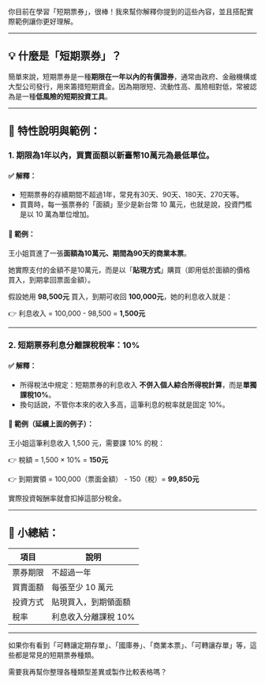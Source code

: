 你目前在學習「短期票券」，很棒！我來幫你解釋你提到的這些內容，並且搭配實際範例讓你更好理解。

---

## 💡 什麼是「短期票券」？

簡單來說，短期票券是一種**期限在一年以內的有價證券**，通常由政府、金融機構或大型公司發行，用來籌措短期資金。因為期限短、流動性高、風險相對低，常被認為是一種**低風險的短期投資工具**。

---

## 📌 特性說明與範例：

### 1. 期限為1年以內，買賣面額以新臺幣10萬元為最低單位。

#### ✅ 解釋：
- 短期票券的存續期間不超過1年，常見有30天、90天、180天、270天等。
- 買賣時，每一張票券的「面額」至少是新台幣 10 萬元，也就是說，投資門檻是以 10 萬為單位增加。

#### 🧾 範例：
王小姐買進了一張**面額為10萬元、期間為90天的商業本票**。

她實際支付的金額不是10萬元，而是以「**貼現方式**」購買（即用低於面額的價格買入，到期拿回票面金額）。

假設她用 **98,500元** 買入，到期可收回 **100,000元**，她的利息收入就是：

👉 利息收入 = 100,000 - 98,500 = **1,500元**

---

### 2. 短期票券利息分離課稅稅率：10%

#### ✅ 解釋：
- 所得稅法中規定：短期票券的利息收入 **不併入個人綜合所得稅計算**，而是**單獨課稅10%**。
- 換句話說，不管你本來的收入多高，這筆利息的稅率就是固定 10%。

#### 🧾 範例（延續上面的例子）：
王小姐這筆利息收入 1,500 元，需要課 10% 的稅：

👉 稅額 = 1,500 × 10% = **150元**

👉 到期實領 = 100,000（票面金額） - 150（稅）= **99,850元**

實際投資報酬率就會扣掉這部分稅金。

---

## 🔄 小總結：

| 項目 | 說明 |
|------|------|
| 票券期限 | 不超過一年 |
| 買賣面額 | 每張至少 10 萬元 |
| 投資方式 | 貼現買入，到期領面額 |
| 稅率 | 利息收入分離課稅 10% |

---

如果你有看到「可轉讓定期存單」、「國庫券」、「商業本票」、「可轉讓存單」等，這些都是常見的短期票券種類。

需要我再幫你整理各種類型差異或製作比較表格嗎？